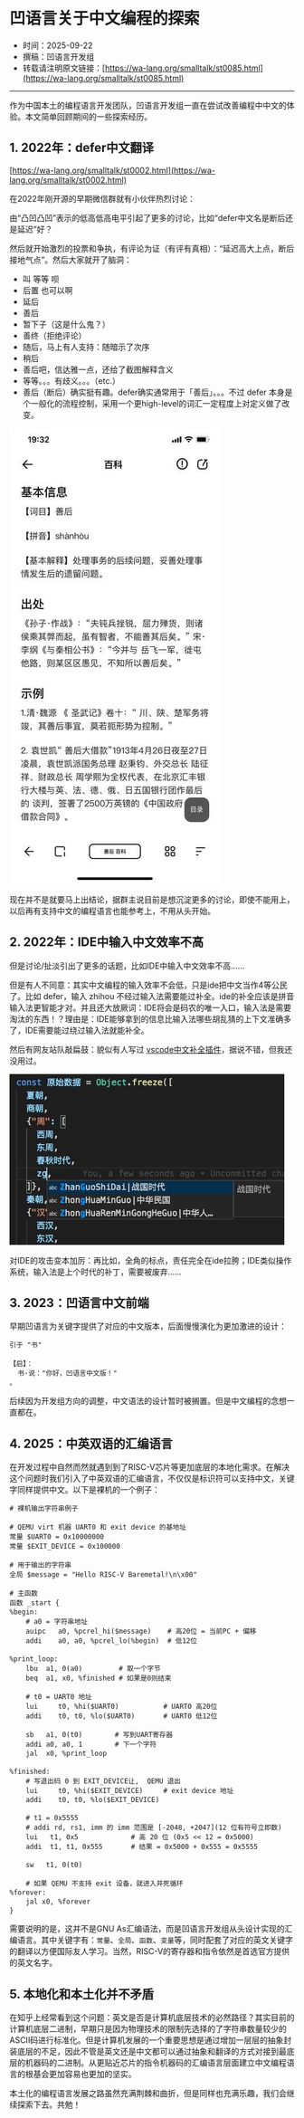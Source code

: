 # 凹语言关于中文编程的探索

- 时间：2025-09-22
- 撰稿：凹语言开发组
- 转载请注明原文链接：[https://wa-lang.org/smalltalk/st0085.html](https://wa-lang.org/smalltalk/st0085.html)

---

作为中国本土的编程语言开发团队，凹语言开发组一直在尝试改善编程中中文的体验。本文简单回顾期间的一些探索经历。

## 1. 2022年：defer中文翻译

[https://wa-lang.org/smalltalk/st0002.html](https://wa-lang.org/smalltalk/st0002.html)

在2022年刚开源的早期微信群就有小伙伴热烈讨论：

由“凸凹凸凹”表示的低高低高电平引起了更多的讨论，比如“defer中文名是断后还是延迟”好？

然后就开始激烈的投票和争执，有评论为证（有评有真相）：“延迟高大上点，断后接地气点”。然后大家就开了脑洞：

- 叫 等等 呗
- 后置 也可以啊
- 延后
- 善后
- 暂下子（这是什么鬼？）
- 善终（拒绝评论）
- 随后，马上有人支持：随暗示了次序
- 稍后
- 善后吧，信达雅一点，还给了截图解释含义
- 等等。。。有歧义。。。（etc.）
- 善后（断后）确实挺有趣。defer确实通常用于「善后」。。。不过 defer 本身是个一般化的流程控制，采用一个更high-level的词汇一定程度上对定义做了改变。

![善后溯源图](/st0002-01.jpg)

现在并不是就要马上出结论，据群主说目前是想沉淀更多的讨论，即使不能用上，以后再有支持中文的编程语言也能参考上，不用从头开始。

## 2. 2022年：IDE中输入中文效率不高

但是讨论/扯淡引出了更多的话题，比如IDE中输入中文效率不高……


但是有人不同意：其实中文编程的输入效率不会低，只是ide把中文当作4等公民了。比如 defer，输入 zhihou 不经过输入法需要能过补全。ide的补全应该是拼音输入法更智能才对。并且还大放厥词：IDE将会是码农的唯一入口，输入法是需要淘汰的东西！？理由是：IDE能够拿到的信息比输入法哪些胡乱猜的上下文准确多了，IDE需要能过绕过输入法就能补全。

然后有网友站队敲扁鼓：貌似有人写过 [vscode中文补全插件](https://zhuanlan.zhihu.com/p/138708196)，据说不错，但我还没用过。

![vscode中文补全插件](/st0002-02.jpg)

对IDE的攻击变本加厉：再比如，全角的标点，责任完全在ide拉胯；IDE类似操作系统，输入法是上个时代的补丁，需要被废弃……

## 3. 2023：凹语言中文前端

早期凹语言为关键字提供了对应的中文版本，后面慢慢演化为更加激进的设计：

```
引于 "书"

【启】：
  书·说："你好，凹语言中文版！"
。
```

后续因为开发组方向的调整，中文语法的设计暂时被搁置。但是中文编程的念想一直都在。

## 4. 2025：中英双语的汇编语言

在开发过程中自然而然就遇到到了RISC-V芯片等更加底层的本地化需求。在解决这个问题时我们引入了中英双语的汇编语言，不仅仅是标识符可以支持中文，关键字同样提供中文。以下是裸机的一个例子：

```
# 裸机输出字符串例子

# QEMU virt 机器 UART0 和 exit device 的基地址
常量 $UART0 = 0x10000000
常量 $EXIT_DEVICE = 0x100000

# 用于输出的字符串
全局 $message = "Hello RISC-V Baremetal!\n\x00"

# 主函数
函数 _start {
%begin:
    # a0 = 字符串地址
    auipc   a0, %pcrel_hi($message)    # 高20位 = 当前PC + 偏移
    addi    a0, a0, %pcrel_lo(%begin)  # 低12位

%print_loop:
    lbu  a1, 0(a0)         # 取一个字节
    beq  a1, x0, %finished # 如果是0则结束

    # t0 = UART0 地址
    lui     t0, %hi($UART0)           # UART0 高20位
    addi    t0, t0, %lo($UART0)       # UART0 低12位

    sb   a1, 0(t0)        # 写到UART寄存器
    addi a0, a0, 1        # 下一个字符
    jal  x0, %print_loop

%finished:
    # 写退出码 0 到 EXIT_DEVICE让,  QEMU 退出
    lui     t0, %hi($EXIT_DEVICE)     # exit device 地址
    addi    t0, t0, %lo($EXIT_DEVICE)

    # t1 = 0x5555
    # addi rd, rs1, imm 的 imm 范围是 [-2048, +2047](12 位有符号立即数)
    lui   t1, 0x5             # 高 20 位 (0x5 << 12 = 0x5000)
    addi  t1, t1, 0x555       # 结果 = 0x5000 + 0x555 = 0x5555

    sw   t1, 0(t0)

    # 如果 QEMU 不支持 exit 设备，就进入并死循环
%forever:
    jal x0, %forever
}
```

需要说明的是，这并不是GNU As汇编语法，而是凹语言开发组从头设计实现的汇编语言。其中关键字有：`常量`、`全局`、`函数`、`变量`等，同时配套了对应的英文关键字的翻译以方便国际友人学习。当然，RISC-V的寄存器和指令依然是首选官方提供的英文名字。


## 5. 本地化和本土化并不矛盾

在知乎上经常看到这个问题：英文是否是计算机底层技术的必然路径？其实目前的计算机底层二进制，早期只是因为物理技术的限制先选择的了字符串数量较少的ASCII码进行标准化。但是计算机发展的一个重要思想是通过增加一层层的抽象封装底层的不足，因此不管是英文还是中文都可以通过抽象和翻译的方式对接到最底层的机器码的二进制。从更贴近芯片的指令机器码的汇编语言层面建立中文编程语言的根基会更加容易也更加的坚实。

本土化的编程语言发展之路虽然充满荆棘和曲折，但是同样也充满乐趣，我们会继续探索下去。共勉！

